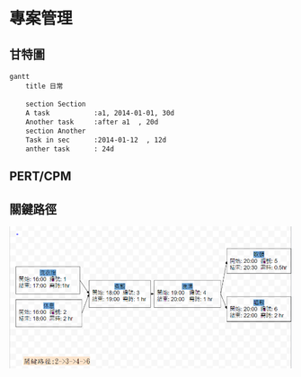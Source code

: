 # 專案管理

## 甘特圖
```mermaid
gantt
    title 日常

    section Section
    A task           :a1, 2014-01-01, 30d
    Another task     :after a1  , 20d
    section Another
    Task in sec      :2014-01-12  , 12d
    anther task      : 24d
```
## PERT/CPM 
## 關鍵路徑
![pert](pert.PNG "pert")
